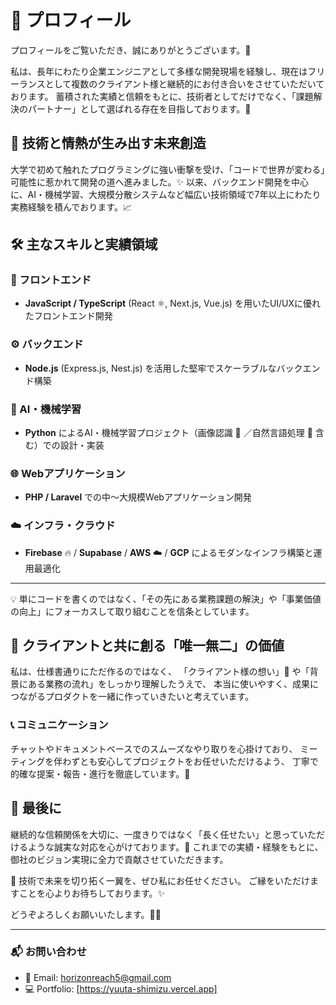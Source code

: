 # 👋 プロフィール

プロフィールをご覧いただき、誠にありがとうございます。🙏

私は、長年にわたり企業エンジニアとして多様な開発現場を経験し、現在はフリーランスとして複数のクライアント様と継続的にお付き合いをさせていただいております。
蓄積された実績と信頼をもとに、技術者としてだけでなく、「課題解決のパートナー」として選ばれる存在を目指しております。💪

## 🚀 技術と情熱が生み出す未来創造

大学で初めて触れたプログラミングに強い衝撃を受け、「コードで世界が変わる」可能性に惹かれて開発の道へ進みました。✨
以来、バックエンド開発を中心に、AI・機械学習、大規模分散システムなど幅広い技術領域で7年以上にわたり実務経験を積んでおります。📈

## 🛠️ 主なスキルと実績領域

### 🎨 フロントエンド
- **JavaScript / TypeScript** (React ⚛️, Next.js, Vue.js) を用いたUI/UXに優れたフロントエンド開発

### ⚙️ バックエンド
- **Node.js** (Express.js, Nest.js) を活用した堅牢でスケーラブルなバックエンド構築

### 🤖 AI・機械学習
- **Python** によるAI・機械学習プロジェクト（画像認識 📸 ／自然言語処理 📝 含む）での設計・実装

### 🌐 Webアプリケーション
- **PHP / Laravel** での中〜大規模Webアプリケーション開発

### ☁️ インフラ・クラウド
- **Firebase** 🔥 / **Supabase** / **AWS** ☁️ / **GCP** によるモダンなインフラ構築と運用最適化

---

💡 単にコードを書くのではなく、「その先にある業務課題の解決」や「事業価値の向上」にフォーカスして取り組むことを信条としています。

## 🤝 クライアントと共に創る「唯一無二」の価値

私は、仕様書通りにただ作るのではなく、
「クライアント様の想い」💭 や「背景にある業務の流れ」をしっかり理解したうえで、
本当に使いやすく、成果につながるプロダクトを一緒に作っていきたいと考えています。

### 📞 コミュニケーション
チャットやドキュメントベースでのスムーズなやり取りを心掛けており、
ミーティングを伴わずとも安心してプロジェクトをお任せいただけるよう、
丁寧で的確な提案・報告・進行を徹底しています。💬

<!-- ## 📊 GitHub Stats

![GitHub Stats](https://github-readme-stats.vercel.app/api?username=horizonreach&show_icons=true&theme=radical&locale=ja)

![Top Languages](https://github-readme-stats.vercel.app/api/top-langs/?username=horizonreach&layout=compact&theme=radical&locale=ja) -->

## 🌟 最後に

継続的な信頼関係を大切に、一度きりではなく「長く任せたい」と思っていただけるような誠実な対応を心がけております。🤗
これまでの実績・経験をもとに、御社のビジョン実現に全力で貢献させていただきます。

🚀 技術で未来を切り拓く一翼を、ぜひ私にお任せください。
ご縁をいただけますことを心よりお待ちしております。✨

どうぞよろしくお願いいたします。🙇‍♂️

---

### 📬 お問い合わせ
- 📧 Email: horizonreach5@gmail.com
- 💻 Portfolio: [https://yuuta-shimizu.vercel.app]
